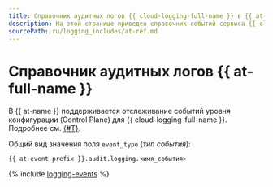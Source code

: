 ```yaml
---
title: Справочник аудитных логов {{ cloud-logging-full-name }} в {{ at-full-name }}
description: На этой странице приведен справочник событий сервиса {{ cloud-logging-name }}, отслеживаемых в {{ at-name }}.
sourcePath: ru/logging_includes/at-ref.md
---
```


# Справочник аудитных логов {{ at-full-name }}

В {{ at-name }} поддерживается отслеживание событий уровня конфигурации (Control Plane) для {{ cloud-logging-full-name }}. Подробнее см. [{#T}](../audit-trails/concepts/format.md).

Общий вид значения поля `event_type` (_тип события_):

```text
{{ at-event-prefix }}.audit.logging.<имя_события>
```

{% include [logging-events](../_includes/audit-trails/events/logging-events.md) %}